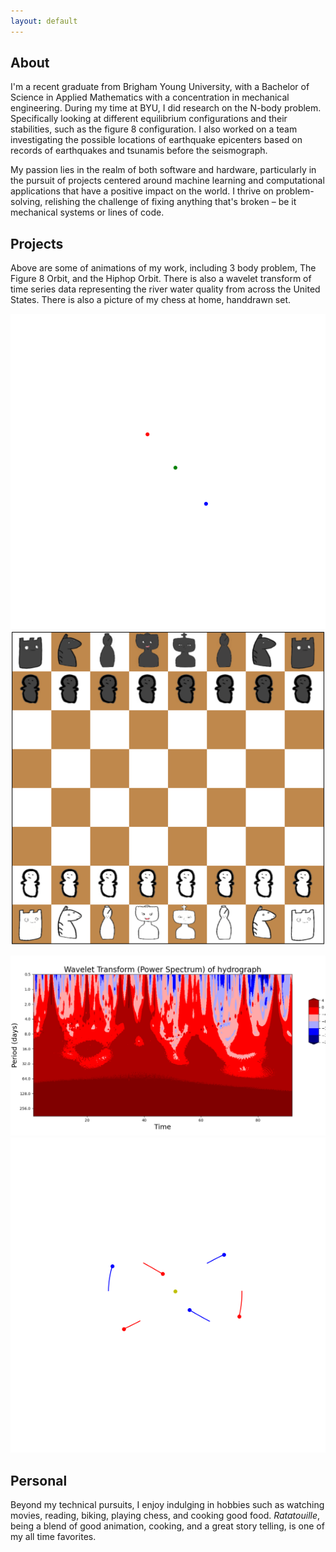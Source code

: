 ```yaml
---
layout: default
---
```


## About

I'm a recent graduate from Brigham Young University, with a Bachelor of Science
in Applied Mathematics with a concentration in mechanical engineering.
During my time at BYU, I did research on the N-body problem. Specifically looking
at different equilibrium configurations and their stabilities, such as the figure 8
configuration. I also worked on a team investigating the possible locations of
earthquake epicenters based on records of earthquakes and tsunamis before the
seismograph.

My passion lies in the realm of both software and hardware, particularly in the
pursuit of projects centered around machine learning and computational applications
that have a positive impact on the world.
I thrive on problem-solving, relishing the challenge of fixing anything that's broken –
be it mechanical systems or lines of code.


## Projects

Above are some of animations of my work, including 3 body problem, The Figure 8 Orbit,
and the Hiphop Orbit.
There is also a wavelet transform of time series data representing the river water quality
from across the United States.
There is also a picture of my chess at home, handdrawn set.
<div class="gif-row">
  <!-- <img src="/assets/images/hiphop.gif" alt="GIF 2"> -->
  <img src="/assets/images/figure8.gif" alt="GIF 3">
  <img src="/assets/images/Chess.png" alt="GIF 1">
</div>
<p></p>

<div class="gif-row">
  <img src="/assets/images/stream.png" alt="GIF 1">
  <img src="/assets/images/hiphop.gif" alt="GIF 2">
</div>

<p></p>

## Personal

Beyond my technical pursuits, I enjoy indulging in hobbies such as watching movies,
reading, biking, playing chess, and cooking good food. *Ratatouille*, being a blend of good
animation, cooking, and a great story telling, is one of my all time favorites.
